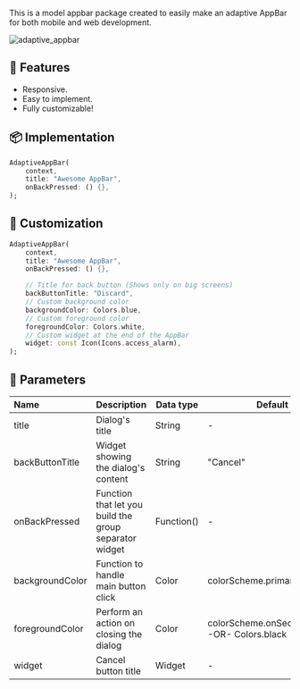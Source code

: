 This is a model appbar package created to easily make an adaptive AppBar for both mobile and web development.

![adaptive_appbar](https://github.com/ziadhassan7/adaptive_appbar/assets/31738365/a826fec0-c350-4dd7-8598-0a75edb696ae)

## 🎯 Features

* Responsive.
* Easy to implement.
* Fully customizable!

## 📦 Implementation

```dart
AdaptiveAppBar(
    context,
    title: "Awesome AppBar",
    onBackPressed: () {},
);
```

## 🎨 Customization

```dart
AdaptiveAppBar(
    context,
    title: "Awesome AppBar",
    onBackPressed: () {},

    // Title for back button (Shows only on big screens)
    backButtonTitle: "Discard",
    // Custom background color
    backgroundColor: Colors.blue,
    // Custom foreground color
    foregroundColor: Colors.white,
    // Custom widget at the end of the AppBar
    widget: const Icon(Icons.access_alarm),
);
```


## 🧱 Parameters

| Name | Description | Data type | Default value | 
|:------------|-----------------------------------------|----------|-----------|
| title | Dialog's title | String | - | 
| backButtonTitle | Widget showing the dialog's content | String | "Cancel" | 
| onBackPressed | Function that let you build the group separator widget | Function() | - | 
| backgroundColor | Function to handle main button click | Color | colorScheme.primaryContainer | 
| foregroundColor | Perform an action on closing the dialog | Color | colorScheme.onSecondaryContainer -OR- Colors.black| 
| widget | Cancel button title | Widget | - |

